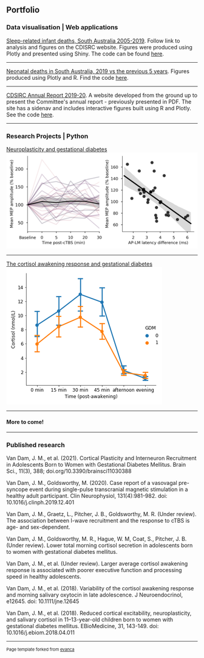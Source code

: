 ## Portfolio

### Data visualisation | Web applications
[Sleep-related infant deaths, South Australia 2005-2019](https://cdsirc.sa.gov.au/sleep-related-infant-deaths-and-socio-economic-disadvantage/).
Follow link to analysis and figures on the CDISRC website. Figures were produced using Plotly and presented using Shiny.
The code can be found [here](https://github.com/rareallele/safe-sleeping-deaths).

----------

[Neonatal deaths in South Australia, 2019 vs the previous 5 years](https://rareallele.github.io/neonatal-deaths-SA-2019/app.html).
Figures produced using Plotly and R. Find the code [here](https://github.com/rareallele/neonatal-deaths-SA-2019).

----------
[CDSIRC Annual Report 2019-20](https://cdsirc.sa.gov.au/annual-report-2019-20/Title-LOT.html).
A website developed from the ground up to present the Committee's annual report - previously presented in PDF.
The site has a sidenav and includes interactive figures built using R and Plotly.
See the code [here](https://github.com/rareallele/CDSIRC-Annual-Report-2019-20).


----------
### Research Projects | Python 

[Neuroplasticity and gestational diabetes](/pdf/I-waves_analysis_notebook.html)
<img src="images/Figure1.png?raw=true"/>

---
[The cortisol awakening response and gestational diabetes](/pdf/Cortisol_awakening_response_analysis.html)
<img src="images/CAR_GDM_mean.png?raw=true"/>

---
#### More to come!

---


### Published research

Van Dam, J. M., et al. (2021). Cortical Plasticity and Interneuron Recruitment in Adolescents Born to Women with Gestational Diabetes Mellitus.  Brain Sci., 11(3), 388; doi.org/10.3390/brainsci11030388

Van Dam, J. M., Goldsworthy, M. (2020). Case report of a vasovagal pre-syncope event during single-pulse transcranial magnetic stimulation in a healthy adult participant. Clin Neurophysiol, 131(4):981-982. doi: 10.1016/j.clinph.2019.12.401

Van Dam, J. M., Graetz, L., Pitcher, J. B., Goldsworthy, M. R. (Under review). The association between I-wave recruitment and the response to cTBS is age- and sex-dependent.

Van Dam, J. M., Goldsworthy, M. R., Hague, W. M, Coat, S., Pitcher, J. B. (Under review). Lower total morning cortisol secretion in adolescents born to women with gestational diabetes mellitus.

Van Dam, J. M., et al. (Under review). Larger average cortisol awakening response is associated with poorer executive function and processing speed in healthy adolescents.

Van Dam, J. M., et al. (2018). Variability of the cortisol awakening response and morning salivary oxytocin in late adolescence. J Neuroendocrinol, e12645. doi: 10.1111/jne.12645

Van Dam, J. M., et al. (2018). Reduced cortical excitability, neuroplasticity, and salivary cortisol in 11–13-year-old children born to women with gestational diabetes mellitus. EBioMedicine, 31, 143-149. doi: 10.1016/j.ebiom.2018.04.011

---
<p style="font-size:11px">Page template forked from <a href="https://github.com/evanca/quick-portfolio">evanca</a></p>
<!-- Remove above link if you don't want to attibute -->
